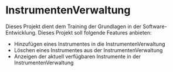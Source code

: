 # InstrumentenVerwaltung
Dieses Projekt dient dem Training der Grundlagen in der Software-Entwicklung.
Dieses Projekt soll folgende Features anbieten: 
* Hinzufügen eines Instrumentes in die InstrumentenVerwaltung
* Löschen eines Instrumentes aus der InstrumentenVerwaltung
* Anzeigen der aktuell verfügbaren Instrumente in der InstrumentenVerwaltung
